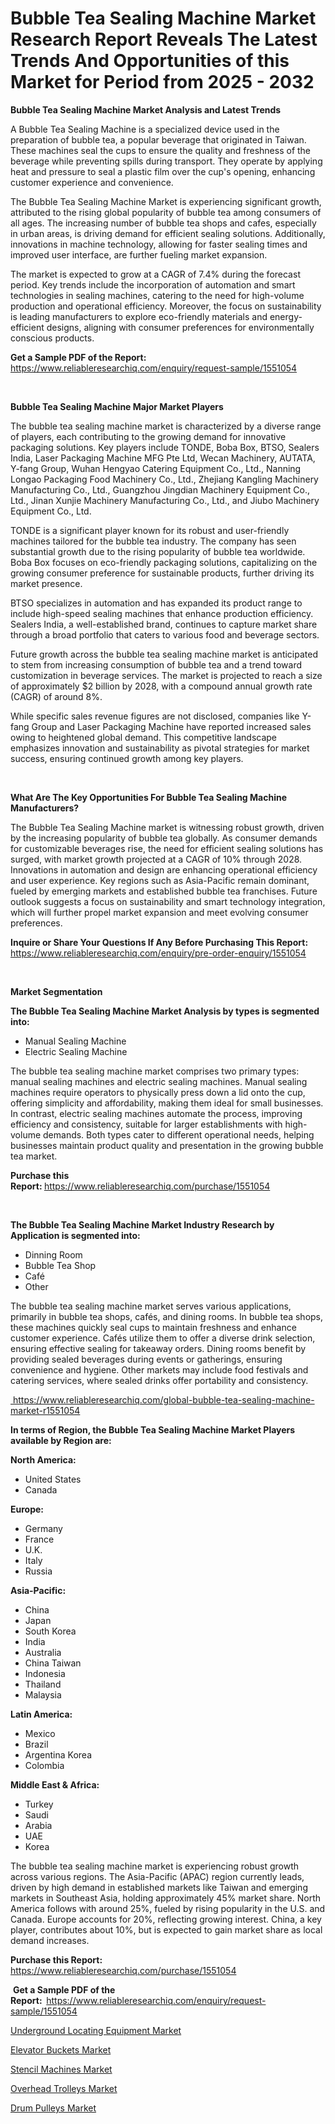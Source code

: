 <p><h1>Bubble Tea Sealing Machine Market Research Report Reveals The Latest Trends And Opportunities of this Market for Period from 2025 - 2032</h1></p><p><strong>Bubble Tea Sealing Machine Market Analysis and Latest Trends</strong></p>
<p><p>A Bubble Tea Sealing Machine is a specialized device used in the preparation of bubble tea, a popular beverage that originated in Taiwan. These machines seal the cups to ensure the quality and freshness of the beverage while preventing spills during transport. They operate by applying heat and pressure to seal a plastic film over the cup's opening, enhancing customer experience and convenience.</p><p>The Bubble Tea Sealing Machine Market is experiencing significant growth, attributed to the rising global popularity of bubble tea among consumers of all ages. The increasing number of bubble tea shops and cafes, especially in urban areas, is driving demand for efficient sealing solutions. Additionally, innovations in machine technology, allowing for faster sealing times and improved user interface, are further fueling market expansion.</p><p>The market is expected to grow at a CAGR of 7.4% during the forecast period. Key trends include the incorporation of automation and smart technologies in sealing machines, catering to the need for high-volume production and operational efficiency. Moreover, the focus on sustainability is leading manufacturers to explore eco-friendly materials and energy-efficient designs, aligning with consumer preferences for environmentally conscious products.</p></p>
<p><strong>Get a Sample PDF of the Report:&nbsp;</strong> <a href="https://www.reliableresearchiq.com/enquiry/request-sample/1551054?utm_campaign=1137&utm_medium=2&utm_source=Github&utm_content=ia&utm_term=08042025&utm_id=bubble-tea-sealing-machine">https://www.reliableresearchiq.com/enquiry/request-sample/1551054</a></p>
<p>&nbsp;</p>
<p><strong>Bubble Tea Sealing Machine Major Market Players</strong></p>
<p><p>The bubble tea sealing machine market is characterized by a diverse range of players, each contributing to the growing demand for innovative packaging solutions. Key players include TONDE, Boba Box, BTSO, Sealers India, Laser Packaging Machine MFG Pte Ltd, Wecan Machinery, AUTATA, Y-fang Group, Wuhan Hengyao Catering Equipment Co., Ltd., Nanning Longao Packaging Food Machinery Co., Ltd., Zhejiang Kangling Machinery Manufacturing Co., Ltd., Guangzhou Jingdian Machinery Equipment Co., Ltd., Jinan Xunjie Machinery Manufacturing Co., Ltd., and Jiubo Machinery Equipment Co., Ltd.</p><p>TONDE is a significant player known for its robust and user-friendly machines tailored for the bubble tea industry. The company has seen substantial growth due to the rising popularity of bubble tea worldwide. Boba Box focuses on eco-friendly packaging solutions, capitalizing on the growing consumer preference for sustainable products, further driving its market presence.</p><p>BTSO specializes in automation and has expanded its product range to include high-speed sealing machines that enhance production efficiency. Sealers India, a well-established brand, continues to capture market share through a broad portfolio that caters to various food and beverage sectors.</p><p>Future growth across the bubble tea sealing machine market is anticipated to stem from increasing consumption of bubble tea and a trend toward customization in beverage services. The market is projected to reach a size of approximately $2 billion by 2028, with a compound annual growth rate (CAGR) of around 8%.</p><p>While specific sales revenue figures are not disclosed, companies like Y-fang Group and Laser Packaging Machine have reported increased sales owing to heightened global demand. This competitive landscape emphasizes innovation and sustainability as pivotal strategies for market success, ensuring continued growth among key players.</p></p>
<p>&nbsp;</p>
<p><strong>What Are The Key Opportunities For Bubble Tea Sealing Machine Manufacturers?</strong></p>
<p><p>The Bubble Tea Sealing Machine market is witnessing robust growth, driven by the increasing popularity of bubble tea globally. As consumer demands for customizable beverages rise, the need for efficient sealing solutions has surged, with market growth projected at a CAGR of 10% through 2028. Innovations in automation and design are enhancing operational efficiency and user experience. Key regions such as Asia-Pacific remain dominant, fueled by emerging markets and established bubble tea franchises. Future outlook suggests a focus on sustainability and smart technology integration, which will further propel market expansion and meet evolving consumer preferences.</p></p>
<p><strong>Inquire or Share Your Questions If Any Before Purchasing This Report:</strong> <a href="https://www.reliableresearchiq.com/enquiry/pre-order-enquiry/1551054?utm_campaign=1137&utm_medium=2&utm_source=Github&utm_content=ia&utm_term=08042025&utm_id=bubble-tea-sealing-machine">https://www.reliableresearchiq.com/enquiry/pre-order-enquiry/1551054</a></p>
<p>&nbsp;</p>
<p><strong>Market Segmentation</strong></p>
<p><strong>The Bubble Tea Sealing Machine Market Analysis by types is segmented into:</strong></p>
<p><ul><li>Manual Sealing Machine</li><li>Electric Sealing Machine</li></ul></p>
<p><p>The bubble tea sealing machine market comprises two primary types: manual sealing machines and electric sealing machines. Manual sealing machines require operators to physically press down a lid onto the cup, offering simplicity and affordability, making them ideal for small businesses. In contrast, electric sealing machines automate the process, improving efficiency and consistency, suitable for larger establishments with high-volume demands. Both types cater to different operational needs, helping businesses maintain product quality and presentation in the growing bubble tea market.</p></p>
<p><strong>Purchase this Report:&nbsp;</strong><a href="https://www.reliableresearchiq.com/purchase/1551054?utm_campaign=1137&utm_medium=2&utm_source=Github&utm_content=ia&utm_term=08042025&utm_id=bubble-tea-sealing-machine">https://www.reliableresearchiq.com/purchase/1551054</a></p>
<p>&nbsp;</p>
<p><strong>The Bubble Tea Sealing Machine Market Industry Research by Application is segmented into:</strong></p>
<p><ul><li>Dinning Room</li><li>Bubble Tea Shop</li><li>Café</li><li>Other</li></ul></p>
<p><p>The bubble tea sealing machine market serves various applications, primarily in bubble tea shops, cafés, and dining rooms. In bubble tea shops, these machines quickly seal cups to maintain freshness and enhance customer experience. Cafés utilize them to offer a diverse drink selection, ensuring effective sealing for takeaway orders. Dining rooms benefit by providing sealed beverages during events or gatherings, ensuring convenience and hygiene. Other markets may include food festivals and catering services, where sealed drinks offer portability and consistency.</p></p>
<p><a href="https://www.reliableresearchiq.com/global-bubble-tea-sealing-machine-market-r1551054?utm_campaign=1137&utm_medium=2&utm_source=Github&utm_content=ia&utm_term=08042025&utm_id=bubble-tea-sealing-machine">&nbsp;https://www.reliableresearchiq.com/global-bubble-tea-sealing-machine-market-r1551054</a></p>
<p><strong>In terms of Region, the Bubble Tea Sealing Machine Market Players available by Region are:</strong></p>
<p>
    <p> <strong> North America: </strong>
        <ul>
            <li>United States</li>
            <li>Canada</li>
        </ul>
        </p> 
    <p> <strong> Europe: </strong>
        <ul>
            <li>Germany</li>
            <li>France</li>
            <li>U.K.</li>
            <li>Italy</li>
            <li>Russia</li>
        </ul>
        </p> 
    <p> <strong> Asia-Pacific: </strong>
        <ul>
            <li>China</li>
            <li>Japan</li>
            <li>South Korea</li>
            <li>India</li>
            <li>Australia</li>
            <li>China Taiwan</li>
            <li>Indonesia</li>
            <li>Thailand</li>
            <li>Malaysia</li>
        </ul>
        </p> 
    <p> <strong> Latin America: </strong>
        <ul>
            <li>Mexico</li>
            <li>Brazil</li>
            <li>Argentina Korea</li>
            <li>Colombia</li>
        </ul>
        </p> 
    <p> <strong> Middle East & Africa: </strong>
        <ul>
            <li>Turkey</li>
            <li>Saudi</li>
            <li>Arabia</li>
            <li>UAE</li>
            <li>Korea</li>
        </ul>
    </p>
    </p>
<p><p>The bubble tea sealing machine market is experiencing robust growth across various regions. The Asia-Pacific (APAC) region currently leads, driven by high demand in established markets like Taiwan and emerging markets in Southeast Asia, holding approximately 45% market share. North America follows with around 25%, fueled by rising popularity in the U.S. and Canada. Europe accounts for 20%, reflecting growing interest. China, a key player, contributes about 10%, but is expected to gain market share as local demand increases.</p></p>
<p><strong>Purchase this Report: </strong><a href="https://www.reliableresearchiq.com/purchase/1551054?utm_campaign=1137&utm_medium=2&utm_source=Github&utm_content=ia&utm_term=08042025&utm_id=bubble-tea-sealing-machine">https://www.reliableresearchiq.com/purchase/1551054</a></p>
<p>&nbsp;<strong>Get a Sample PDF of the Report:&nbsp;&nbsp;</strong><a href="https://www.reliableresearchiq.com/enquiry/request-sample/1551054?utm_campaign=1137&utm_medium=2&utm_source=Github&utm_content=ia&utm_term=08042025&utm_id=bubble-tea-sealing-machine">https://www.reliableresearchiq.com/enquiry/request-sample/1551054</a></p>
<p><strong></strong></p>
<p><p><a href="https://github.com/burnicndole/Market-Research-Report-List-1/blob/main/underground-locating-equipment-market.md?utm_campaign=1137&utm_medium=2&utm_source=Github&utm_content=ia&utm_term=08042025&utm_id=bubble-tea-sealing-machine">Underground Locating Equipment Market</a></p><p><a href="https://github.com/doganaqev/Market-Research-Report-List-1/blob/main/elevator-buckets-market.md?utm_campaign=1137&utm_medium=2&utm_source=Github&utm_content=ia&utm_term=08042025&utm_id=bubble-tea-sealing-machine">Elevator Buckets Market</a></p><p><a href="https://github.com/cevzarvargem/Market-Research-Report-List-1/blob/main/stencil-machines-market.md?utm_campaign=1137&utm_medium=2&utm_source=Github&utm_content=ia&utm_term=08042025&utm_id=bubble-tea-sealing-machine">Stencil Machines Market</a></p><p><a href="https://github.com/omemaeuseda/Market-Research-Report-List-1/blob/main/overhead-trolleys-market.md?utm_campaign=1137&utm_medium=2&utm_source=Github&utm_content=ia&utm_term=08042025&utm_id=bubble-tea-sealing-machine">Overhead Trolleys Market</a></p><p><a href="https://github.com/navodfetiya/Market-Research-Report-List-1/blob/main/drum-pulleys-market.md?utm_campaign=1137&utm_medium=2&utm_source=Github&utm_content=ia&utm_term=08042025&utm_id=bubble-tea-sealing-machine">Drum Pulleys Market</a></p></p>